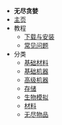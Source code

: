 - **无尽贪婪**
- [主页](./)
- 教程
    - [下载与安装](/Install#InfinityExpansion)
    - [常见问题](./FAQ)
- 分类
    - [基础材料](./Materials)
    - [基础机器](./Basic-Machines)
    - [高级机器](./Advanced-Machines)
    - [存储](./Barrels)
    - [生物模拟](./Mob-Simulation)
    - [材料](./Singularities)
    - [无尽物品](./Infinity-Items)